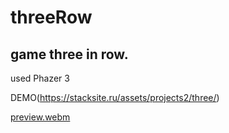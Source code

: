 # threeRow
## game three in row. 

used Phazer 3

DEMO(https://stacksite.ru/assets/projects2/three/)

[preview.webm](https://user-images.githubusercontent.com/19924460/212172114-284282dc-1c60-4e6d-ac5a-14511f4f88e8.webm)
